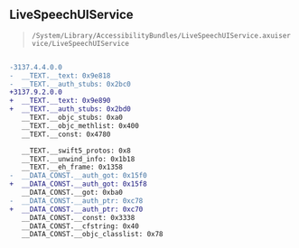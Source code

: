 ## LiveSpeechUIService

> `/System/Library/AccessibilityBundles/LiveSpeechUIService.axuiservice/LiveSpeechUIService`

```diff

-3137.4.4.0.0
-  __TEXT.__text: 0x9e818
-  __TEXT.__auth_stubs: 0x2bc0
+3137.9.2.0.0
+  __TEXT.__text: 0x9e890
+  __TEXT.__auth_stubs: 0x2bd0
   __TEXT.__objc_stubs: 0xa0
   __TEXT.__objc_methlist: 0x400
   __TEXT.__const: 0x4780

   __TEXT.__swift5_protos: 0x8
   __TEXT.__unwind_info: 0x1b18
   __TEXT.__eh_frame: 0x1358
-  __DATA_CONST.__auth_got: 0x15f0
+  __DATA_CONST.__auth_got: 0x15f8
   __DATA_CONST.__got: 0xba0
-  __DATA_CONST.__auth_ptr: 0xc78
+  __DATA_CONST.__auth_ptr: 0xc70
   __DATA_CONST.__const: 0x3338
   __DATA_CONST.__cfstring: 0x40
   __DATA_CONST.__objc_classlist: 0x78

```
